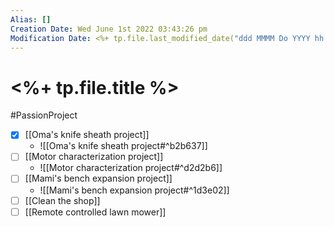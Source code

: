 ```yaml
---
Alias: []
Creation Date: Wed June 1st 2022 03:43:26 pm 
Modification Date: <%+ tp.file.last_modified_date("ddd MMMM Do YYYY hh:mm:ss a") %>
---
```

# <%+ tp.file.title %>
#PassionProject

- [x] [[Oma's knife sheath project]]
	- ![[Oma's knife sheath project#^b2b637]]
- [ ] [[Motor characterization project]]
	- ![[Motor characterization project#^d2d2b6]]
- [ ] [[Mami's bench expansion project]]
	- ![[Mami's bench expansion project#^1d3e02]]
- [ ] [[Clean the shop]]
- [ ] [[Remote controlled lawn mower]]